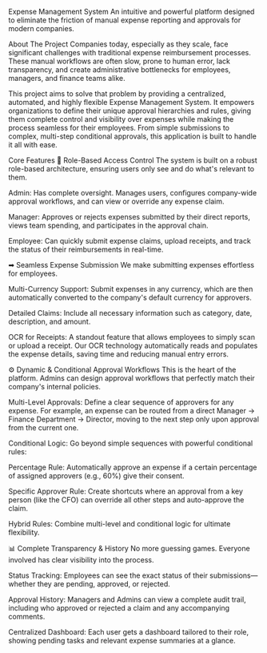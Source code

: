 Expense Management System
An intuitive and powerful platform designed to eliminate the friction of manual expense reporting and approvals for modern companies.

About The Project
Companies today, especially as they scale, face significant challenges with traditional expense reimbursement processes. These manual workflows are often slow, prone to human error, lack transparency, and create administrative bottlenecks for employees, managers, and finance teams alike.

This project aims to solve that problem by providing a centralized, automated, and highly flexible Expense Management System. It empowers organizations to define their unique approval hierarchies and rules, giving them complete control and visibility over expenses while making the process seamless for their employees. From simple submissions to complex, multi-step conditional approvals, this application is built to handle it all with ease.

Core Features
👤 Role-Based Access Control
The system is built on a robust role-based architecture, ensuring users only see and do what's relevant to them.

Admin: Has complete oversight. Manages users, configures company-wide approval workflows, and can view or override any expense claim.

Manager: Approves or rejects expenses submitted by their direct reports, views team spending, and participates in the approval chain.

Employee: Can quickly submit expense claims, upload receipts, and track the status of their reimbursements in real-time.

➡ Seamless Expense Submission
We make submitting expenses effortless for employees.

Multi-Currency Support: Submit expenses in any currency, which are then automatically converted to the company's default currency for approvers.

Detailed Claims: Include all necessary information such as category, date, description, and amount.

OCR for Receipts: A standout feature that allows employees to simply scan or upload a receipt. Our OCR technology automatically reads and populates the expense details, saving time and reducing manual entry errors.

⚙️ Dynamic & Conditional Approval Workflows
This is the heart of the platform. Admins can design approval workflows that perfectly match their company's internal policies.

Multi-Level Approvals: Define a clear sequence of approvers for any expense. For example, an expense can be routed from a direct Manager -> Finance Department -> Director, moving to the next step only upon approval from the current one.

Conditional Logic: Go beyond simple sequences with powerful conditional rules:

Percentage Rule: Automatically approve an expense if a certain percentage of assigned approvers (e.g., 60%) give their consent.

Specific Approver Rule: Create shortcuts where an approval from a key person (like the CFO) can override all other steps and auto-approve the claim.

Hybrid Rules: Combine multi-level and conditional logic for ultimate flexibility.

📊 Complete Transparency & History
No more guessing games. Everyone involved has clear visibility into the process.

Status Tracking: Employees can see the exact status of their submissions—whether they are pending, approved, or rejected.

Approval History: Managers and Admins can view a complete audit trail, including who approved or rejected a claim and any accompanying comments.

Centralized Dashboard: Each user gets a dashboard tailored to their role, showing pending tasks and relevant expense summaries at a glance.

